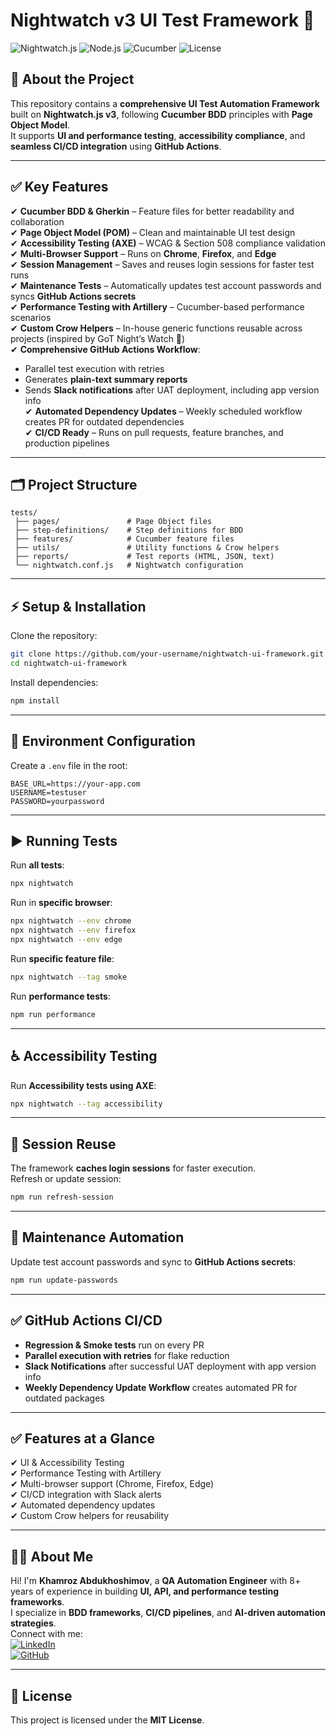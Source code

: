 # Nightwatch v3 UI Test Framework 🚀

![Nightwatch.js](https://img.shields.io/badge/Nightwatch-v3-green)
![Node.js](https://img.shields.io/badge/Node.js-22+-blue)
![Cucumber](https://img.shields.io/badge/Cucumber-BDD-orange)
![License](https://img.shields.io/badge/License-MIT-lightgrey)

## 📌 About the Project
This repository contains a **comprehensive UI Test Automation Framework** built on **Nightwatch.js v3**, following **Cucumber BDD** principles with **Page Object Model**.  
It supports **UI and performance testing**, **accessibility compliance**, and **seamless CI/CD integration** using **GitHub Actions**.  

---

## ✅ Key Features
✔ **Cucumber BDD & Gherkin** – Feature files for better readability and collaboration  
✔ **Page Object Model (POM)** – Clean and maintainable UI test design  
✔ **Accessibility Testing (AXE)** – WCAG & Section 508 compliance validation  
✔ **Multi-Browser Support** – Runs on **Chrome**, **Firefox**, and **Edge**  
✔ **Session Management** – Saves and reuses login sessions for faster test runs  
✔ **Maintenance Tests** – Automatically updates test account passwords and syncs **GitHub Actions secrets**  
✔ **Performance Testing with Artillery** – Cucumber-based performance scenarios  
✔ **Custom Crow Helpers** – In-house generic functions reusable across projects (inspired by GoT Night’s Watch 🐺)  
✔ **Comprehensive GitHub Actions Workflow**:  
   - Parallel test execution with retries  
   - Generates **plain-text summary reports**  
   - Sends **Slack notifications** after UAT deployment, including app version info  
✔ **Automated Dependency Updates** – Weekly scheduled workflow creates PR for outdated dependencies  
✔ **CI/CD Ready** – Runs on pull requests, feature branches, and production pipelines  

---

## 🗂 Project Structure
```
tests/
 ├── pages/               # Page Object files
 ├── step-definitions/    # Step definitions for BDD
 ├── features/            # Cucumber feature files
 ├── utils/               # Utility functions & Crow helpers
 ├── reports/             # Test reports (HTML, JSON, text)
 └── nightwatch.conf.js   # Nightwatch configuration
```

---

## ⚡ Setup & Installation
Clone the repository:
```bash
git clone https://github.com/your-username/nightwatch-ui-framework.git
cd nightwatch-ui-framework
```

Install dependencies:
```bash
npm install
```

---

## 🔐 Environment Configuration
Create a `.env` file in the root:
```
BASE_URL=https://your-app.com
USERNAME=testuser
PASSWORD=yourpassword
```

---

## ▶ Running Tests
Run **all tests**:
```bash
npx nightwatch
```

Run in **specific browser**:
```bash
npx nightwatch --env chrome
npx nightwatch --env firefox
npx nightwatch --env edge
```

Run **specific feature file**:
```bash
npx nightwatch --tag smoke
```

Run **performance tests**:
```bash
npm run performance
```

---

## ♿ Accessibility Testing
Run **Accessibility tests using AXE**:
```bash
npx nightwatch --tag accessibility
```

---

## 🔄 Session Reuse
The framework **caches login sessions** for faster execution.  
Refresh or update session:
```bash
npm run refresh-session
```

---

## 🔧 Maintenance Automation
Update test account passwords and sync to **GitHub Actions secrets**:
```bash
npm run update-passwords
```

---

## ✅ GitHub Actions CI/CD
- **Regression & Smoke tests** run on every PR  
- **Parallel execution with retries** for flake reduction  
- **Slack Notifications** after successful UAT deployment with app version info  
- **Weekly Dependency Update Workflow** creates automated PR for outdated packages  

---

## ✅ Features at a Glance
✔ UI & Accessibility Testing  
✔ Performance Testing with Artillery  
✔ Multi-browser support (Chrome, Firefox, Edge)  
✔ CI/CD integration with Slack alerts  
✔ Automated dependency updates  
✔ Custom Crow helpers for reusability  

---

## 👨‍💻 About Me
Hi! I'm **Khamroz Abdukhoshimov**, a **QA Automation Engineer** with 8+ years of experience in building **UI, API, and performance testing frameworks**.  
I specialize in **BDD frameworks**, **CI/CD pipelines**, and **AI-driven automation strategies**.  
Connect with me:  
[![LinkedIn](https://img.shields.io/badge/LinkedIn-Connect-blue)](https://linkedin.com/in/your-profile)  
[![GitHub](https://img.shields.io/badge/GitHub-Follow-black)](https://github.com/your-username)  

---

## 📜 License
This project is licensed under the **MIT License**.
